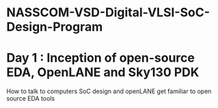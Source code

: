 # NASSCOM-VSD-Digital-VLSI-SoC-Design-Program
# Day 1 : Inception of open-source EDA, OpenLANE and Sky130 PDK
How to talk to computers
SoC design and openLANE
get familiar to open source EDA tools
